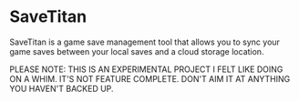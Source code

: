 # SaveTitan
SaveTitan is a game save management tool that allows you to sync your game saves between your local saves and a cloud storage location.

PLEASE NOTE: THIS IS AN EXPERIMENTAL PROJECT I FELT LIKE DOING ON A WHIM. IT'S NOT FEATURE COMPLETE. DON'T AIM IT AT ANYTHING YOU HAVEN'T BACKED UP.
